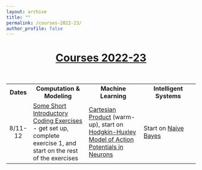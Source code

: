 ```yaml
---
layout: archive
title: ""
permalink: /courses-2022-23/
author_profile: false
---
```


# [<center>Courses 2022-23</center>](#top)

<div style="width:100%; max-width:800px; margin:auto"> 

<br>

<center>
<table style="width:100%">
<tr>
    <td width="10%"><center><b>Dates</b></center></td>
    <td width="30%"><center><b>Computation & Modeling</b></center></td>
    <td width="30%"><center><b>Machine Learning</b></center></td>
    <td width="30%"><center><b>Intelligent Systems</b></center></td>
</tr>
<tr>
    <td width="10%"><center>8/11-12</center></td>
    <td width="30%">
        <a class="body" href="https://justinmath.com/some-short-introductory-coding-exercises" target="_blank">Some Short Introductory Coding Exercises</a> - get set up, complete exercise 1, and start on the rest of the exercises
    </td>
    <td width="30%">
        <a class="body" href="https://www.overleaf.com/read/ngtwymgrzzyd" target="_blank">Cartesian Product</a> (warm-up), start on <a class="body" href="https://justinmath.com/hodgkin-huxley-model-of-action-potentials-in-neurons" target="_blank">Hodgkin-Huxley Model of Action Potentials in Neurons</a>
     </td>
    <td width="30%">
        Start on <a class="body" href="https://justinmath.com/naive-bayes" target="_blank">Naive Bayes</a>
     </td>
</tr>
</table>
</center>
    
    
</div>